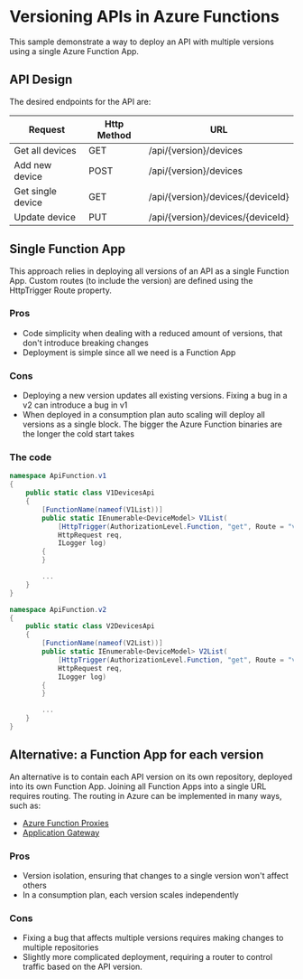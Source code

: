 # Versioning APIs in Azure Functions 

This sample demonstrate a way to deploy an API with multiple versions using a single Azure Function App.

## API Design

The desired endpoints for the API are:

|Request|Http Method|URL|
|-|-|-|
|Get all devices|GET|/api/{version}/devices|
|Add new device|POST|/api/{version}/devices|
|Get single device|GET|/api/{version}/devices/{deviceId}|
|Update device|PUT|/api/{version}/devices/{deviceId}|



## Single Function App

This approach relies in deploying all versions of an API as a single Function App. Custom routes (to include the version) are defined using the HttpTrigger Route property.

### Pros

- Code simplicity when dealing with a reduced amount of versions, that don't introduce breaking changes
- Deployment is simple since all we need is a Function App

### Cons

- Deploying a new version updates all existing versions. Fixing a bug in a v2 can introduce a bug in v1
- When deployed in a consumption plan auto scaling will deploy all versions as a single block. The bigger the Azure Function binaries are the longer the cold start takes


### The code

```C#
namespace ApiFunction.v1
{
    public static class V1DevicesApi
    {
        [FunctionName(nameof(V1List))]
        public static IEnumerable<DeviceModel> V1List(
            [HttpTrigger(AuthorizationLevel.Function, "get", Route = "v1/devices")]
            HttpRequest req, 
            ILogger log)
        {
        }

		...
    }
}

namespace ApiFunction.v2
{
    public static class V2DevicesApi
    {
        [FunctionName(nameof(V2List))]
        public static IEnumerable<DeviceModel> V2List(
            [HttpTrigger(AuthorizationLevel.Function, "get", Route = "v2/devices")]
            HttpRequest req, 
            ILogger log)
        {
        }

		...
    }
}

```



## Alternative: a Function App for each version

An alternative is to contain each API version on its own repository, deployed into its own Function App. Joining all Function Apps into a single URL requires routing. The routing in Azure can be implemented in many ways, such as:
- [Azure Function Proxies](https://docs.microsoft.com/en-us/azure/azure-functions/functions-proxies)
- [Application Gateway](https://github.com/fbeltrao/azdeploy/tree/master/application-gateway)


### Pros

- Version isolation, ensuring that changes to a single version won't affect others
- In a consumption plan, each version scales independently

### Cons

- Fixing a bug that affects multiple versions requires making changes to multiple repositories 
- Slightly more complicated deployment, requiring a router to control traffic based on the API version.
